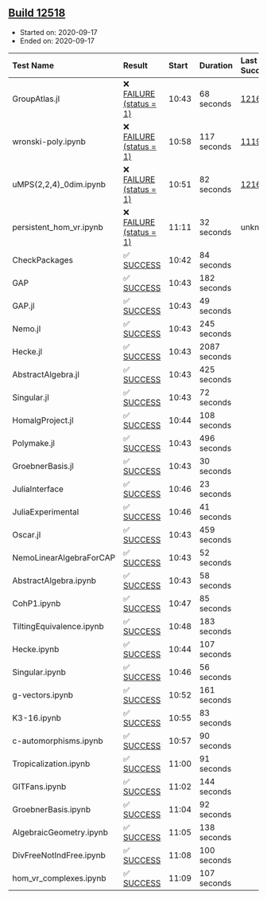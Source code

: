 ## [Build 12518](https://oscarci.mathematik.uni-kl.de/job/oscar/12518/)

* Started on: 2020-09-17
* Ended on: 2020-09-17

| Test Name    | Result | Start | Duration | Last Success | First Failure |
|:-------------|:-------|:------|:---------|:-------------|:--------------|
| GroupAtlas.jl | ❌ [FAILURE (status = 1)](https://oscarci.mathematik.uni-kl.de/job/oscar/12518/artifact/logs/build-12518/GroupAtlas.jl.log) | 10:43 | 68 seconds | [12167](https://oscarci.mathematik.uni-kl.de/job/oscar/12167/) | [12168](https://oscarci.mathematik.uni-kl.de/job/oscar/12168/) |
| wronski-poly.ipynb | ❌ [FAILURE (status = 1)](https://oscarci.mathematik.uni-kl.de/job/oscar/12518/artifact/logs/build-12518/wronski-poly.ipynb.log) | 10:58 | 117 seconds | [11192](https://oscarci.mathematik.uni-kl.de/job/oscar/11192/) | [11193](https://oscarci.mathematik.uni-kl.de/job/oscar/11193/) |
| uMPS(2,2,4)_0dim.ipynb | ❌ [FAILURE (status = 1)](https://oscarci.mathematik.uni-kl.de/job/oscar/12518/artifact/logs/build-12518/uMPS-2-2-4-_0dim.ipynb.log) | 10:51 | 82 seconds | [12167](https://oscarci.mathematik.uni-kl.de/job/oscar/12167/) | [12168](https://oscarci.mathematik.uni-kl.de/job/oscar/12168/) |
| persistent_hom_vr.ipynb | ❌ [FAILURE (status = 1)](https://oscarci.mathematik.uni-kl.de/job/oscar/12518/artifact/logs/build-12518/persistent_hom_vr.ipynb.log) | 11:11 | 32 seconds | unknown | unknown |
| CheckPackages | ✅ [SUCCESS](https://oscarci.mathematik.uni-kl.de/job/oscar/12518/artifact/logs/build-12518/CheckPackages.log) | 10:42 | 84 seconds |  |  |
| GAP | ✅ [SUCCESS](https://oscarci.mathematik.uni-kl.de/job/oscar/12518/artifact/logs/build-12518/GAP.log) | 10:43 | 182 seconds |  |  |
| GAP.jl | ✅ [SUCCESS](https://oscarci.mathematik.uni-kl.de/job/oscar/12518/artifact/logs/build-12518/GAP.jl.log) | 10:43 | 49 seconds |  |  |
| Nemo.jl | ✅ [SUCCESS](https://oscarci.mathematik.uni-kl.de/job/oscar/12518/artifact/logs/build-12518/Nemo.jl.log) | 10:43 | 245 seconds |  |  |
| Hecke.jl | ✅ [SUCCESS](https://oscarci.mathematik.uni-kl.de/job/oscar/12518/artifact/logs/build-12518/Hecke.jl.log) | 10:43 | 2087 seconds |  |  |
| AbstractAlgebra.jl | ✅ [SUCCESS](https://oscarci.mathematik.uni-kl.de/job/oscar/12518/artifact/logs/build-12518/AbstractAlgebra.jl.log) | 10:43 | 425 seconds |  |  |
| Singular.jl | ✅ [SUCCESS](https://oscarci.mathematik.uni-kl.de/job/oscar/12518/artifact/logs/build-12518/Singular.jl.log) | 10:43 | 72 seconds |  |  |
| HomalgProject.jl | ✅ [SUCCESS](https://oscarci.mathematik.uni-kl.de/job/oscar/12518/artifact/logs/build-12518/HomalgProject.jl.log) | 10:44 | 108 seconds |  |  |
| Polymake.jl | ✅ [SUCCESS](https://oscarci.mathematik.uni-kl.de/job/oscar/12518/artifact/logs/build-12518/Polymake.jl.log) | 10:43 | 496 seconds |  |  |
| GroebnerBasis.jl | ✅ [SUCCESS](https://oscarci.mathematik.uni-kl.de/job/oscar/12518/artifact/logs/build-12518/GroebnerBasis.jl.log) | 10:43 | 30 seconds |  |  |
| JuliaInterface | ✅ [SUCCESS](https://oscarci.mathematik.uni-kl.de/job/oscar/12518/artifact/logs/build-12518/JuliaInterface.log) | 10:46 | 23 seconds |  |  |
| JuliaExperimental | ✅ [SUCCESS](https://oscarci.mathematik.uni-kl.de/job/oscar/12518/artifact/logs/build-12518/JuliaExperimental.log) | 10:46 | 41 seconds |  |  |
| Oscar.jl | ✅ [SUCCESS](https://oscarci.mathematik.uni-kl.de/job/oscar/12518/artifact/logs/build-12518/Oscar.jl.log) | 10:43 | 459 seconds |  |  |
| NemoLinearAlgebraForCAP | ✅ [SUCCESS](https://oscarci.mathematik.uni-kl.de/job/oscar/12518/artifact/logs/build-12518/NemoLinearAlgebraForCAP.log) | 10:43 | 52 seconds |  |  |
| AbstractAlgebra.ipynb | ✅ [SUCCESS](https://oscarci.mathematik.uni-kl.de/job/oscar/12518/artifact/logs/build-12518/AbstractAlgebra.ipynb.log) | 10:43 | 58 seconds |  |  |
| CohP1.ipynb | ✅ [SUCCESS](https://oscarci.mathematik.uni-kl.de/job/oscar/12518/artifact/logs/build-12518/CohP1.ipynb.log) | 10:47 | 85 seconds |  |  |
| TiltingEquivalence.ipynb | ✅ [SUCCESS](https://oscarci.mathematik.uni-kl.de/job/oscar/12518/artifact/logs/build-12518/TiltingEquivalence.ipynb.log) | 10:48 | 183 seconds |  |  |
| Hecke.ipynb | ✅ [SUCCESS](https://oscarci.mathematik.uni-kl.de/job/oscar/12518/artifact/logs/build-12518/Hecke.ipynb.log) | 10:44 | 107 seconds |  |  |
| Singular.ipynb | ✅ [SUCCESS](https://oscarci.mathematik.uni-kl.de/job/oscar/12518/artifact/logs/build-12518/Singular.ipynb.log) | 10:46 | 56 seconds |  |  |
| g-vectors.ipynb | ✅ [SUCCESS](https://oscarci.mathematik.uni-kl.de/job/oscar/12518/artifact/logs/build-12518/g-vectors.ipynb.log) | 10:52 | 161 seconds |  |  |
| K3-16.ipynb | ✅ [SUCCESS](https://oscarci.mathematik.uni-kl.de/job/oscar/12518/artifact/logs/build-12518/K3-16.ipynb.log) | 10:55 | 83 seconds |  |  |
| c-automorphisms.ipynb | ✅ [SUCCESS](https://oscarci.mathematik.uni-kl.de/job/oscar/12518/artifact/logs/build-12518/c-automorphisms.ipynb.log) | 10:57 | 90 seconds |  |  |
| Tropicalization.ipynb | ✅ [SUCCESS](https://oscarci.mathematik.uni-kl.de/job/oscar/12518/artifact/logs/build-12518/Tropicalization.ipynb.log) | 11:00 | 91 seconds |  |  |
| GITFans.ipynb | ✅ [SUCCESS](https://oscarci.mathematik.uni-kl.de/job/oscar/12518/artifact/logs/build-12518/GITFans.ipynb.log) | 11:02 | 144 seconds |  |  |
| GroebnerBasis.ipynb | ✅ [SUCCESS](https://oscarci.mathematik.uni-kl.de/job/oscar/12518/artifact/logs/build-12518/GroebnerBasis.ipynb.log) | 11:04 | 92 seconds |  |  |
| AlgebraicGeometry.ipynb | ✅ [SUCCESS](https://oscarci.mathematik.uni-kl.de/job/oscar/12518/artifact/logs/build-12518/AlgebraicGeometry.ipynb.log) | 11:05 | 138 seconds |  |  |
| DivFreeNotIndFree.ipynb | ✅ [SUCCESS](https://oscarci.mathematik.uni-kl.de/job/oscar/12518/artifact/logs/build-12518/DivFreeNotIndFree.ipynb.log) | 11:08 | 100 seconds |  |  |
| hom_vr_complexes.ipynb | ✅ [SUCCESS](https://oscarci.mathematik.uni-kl.de/job/oscar/12518/artifact/logs/build-12518/hom_vr_complexes.ipynb.log) | 11:09 | 107 seconds |  |  |
